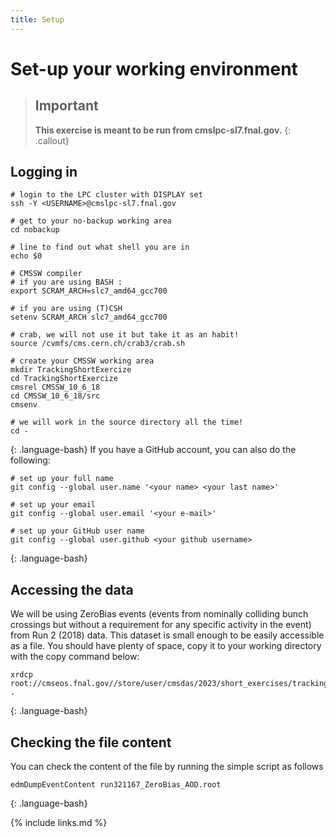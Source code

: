```yaml
---
title: Setup
---
```

# Set-up your working environment

> ## Important
> **This exercise is meant to be run from cmslpc-sl7.fnal.gov.**
{: .callout}
## Logging in
~~~
# login to the LPC cluster with DISPLAY set
ssh -Y <USERNAME>@cmslpc-sl7.fnal.gov

# get to your no-backup working area
cd nobackup

# line to find out what shell you are in
echo $0

# CMSSW compiler                              
# if you are using BASH :                                                                      
export SCRAM_ARCH=slc7_amd64_gcc700

# if you are using (T)CSH
setenv SCRAM_ARCH slc7_amd64_gcc700

# crab, we will not use it but take it as an habit!                                                                                                    
source /cvmfs/cms.cern.ch/crab3/crab.sh

# create your CMSSW working area
mkdir TrackingShortExercize
cd TrackingShortExercize
cmsrel CMSSW_10_6_18
cd CMSSW_10_6_18/src
cmsenv

# we will work in the source directory all the time!
cd -
~~~
{: .language-bash}
If you have a GitHub account, you can also do the following:

~~~
# set up your full name
git config --global user.name '<your name> <your last name>'

# set up your email
git config --global user.email '<your e-mail>'

# set up your GitHub user name
git config --global user.github <your github username>
~~~
{: .language-bash}
## Accessing the data

We will be using ZeroBias events (events from nominally colliding bunch crossings but without a requirement for any specific activity in the event) from Run 2 (2018) data. This dataset is small enough to be easily accessible as a file. You should have plenty of space, copy it to your working directory with the copy command below:

~~~
xrdcp root://cmseos.fnal.gov//store/user/cmsdas/2023/short_exercises/trackingvertexing/run321167_ZeroBias_AOD.root .
~~~
{: .language-bash}
## Checking the file content

You can check the content of the file by running the simple script as follows

~~~
edmDumpEventContent run321167_ZeroBias_AOD.root
~~~
{: .language-bash}

{% include links.md %}
